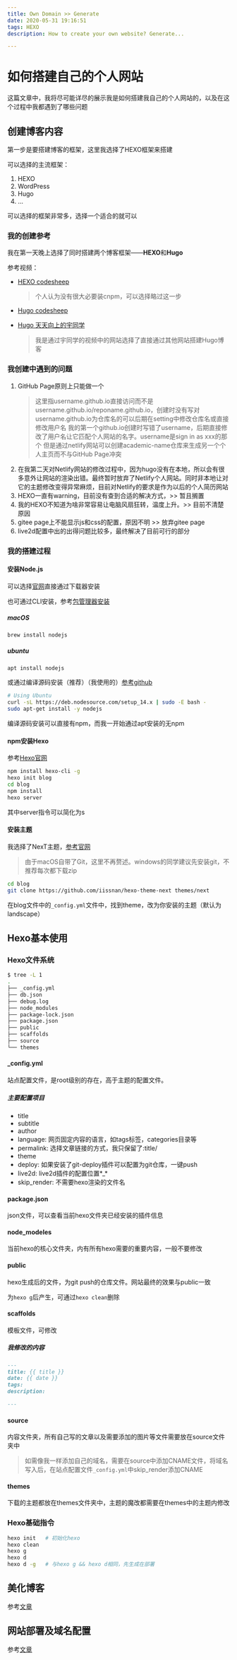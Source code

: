 ```yaml
---
title: Own Domain >> Generate
date: 2020-05-31 19:16:51
tags: HEXO
description: How to create your own website? Generate...

---
```


# 如何搭建自己的个人网站

这篇文章中，我将尽可能详尽的展示我是如何搭建我自己的个人网站的，以及在这个过程中我都遇到了哪些问题

## 创建博客内容

第一步是要搭建博客的框架，这里我选择了HEXO框架来搭建

可以选择的主流框架：

1. HEXO
2. WordPress
3. Hugo
4. ...

可以选择的框架非常多，选择一个适合的就可以

### 我的创建参考

我在第一天晚上选择了同时搭建两个博客框架——**HEXO**和**Hugo**

参考视频：

- [HEXO codesheep](https://www.bilibili.com/video/BV1Yb411a7ty?t=1391)

	> 个人认为没有很大必要装cnpm，可以选择略过这一步

- [Hugo codesheep](https://www.bilibili.com/video/BV1q4411i7gL)

- [Hugo 天天向上的宇同学](https://www.bilibili.com/video/BV1Ua4y1e7i8)

	> 我是通过宇同学的视频中的网站选择了直接通过其他网站搭建Hugo博客

### 我创建中遇到的问题

1. GitHub Page原则上只能做一个
	> 这里指username.github.io直接访问而不是username.github.io/reponame.github.io，创建时没有写对username.github.io为仓库名的可以后期在setting中修改仓库名或直接修改用户名
	> 我的第一个github.io创建时写错了username，后期直接修改了用户名让它匹配个人网站的名字。username是sign in as xxx的那个
但是通过netlify网站可以创建academic-name仓库来生成另一个个人主页而不与GitHub Page冲突
2. 在我第二天对Netlify网站的修改过程中，因为hugo没有在本地，所以会有很多意外让网站的渲染出错。最终暂时放弃了Netlify个人网站。同时非本地让对它的主题修改变得异常麻烦，目前对Netlify的要求是作为以后的个人简历网站
3. HEXO一直有warning，目前没有查到合适的解决方式，>> 暂且搁置
4. 我的HEXO不知道为啥非常容易让电脑风扇狂转，温度上升。>> 目前不清楚原因
5. gitee page上不能显示js和css的配置，原因不明 >> 放弃gitee page
6. live2d配置中出的出得问题比较多，最终解决了目前可行的部分

### 我的搭建过程

#### 安装Node.js

可以选择[官网](https://nodejs.org/zh-cn/)直接通过下载器安装

也可通过CLI安装，参考[包管理器安装](https://nodejs.org/zh-cn/download/package-manager/)

##### macOS

```zsh
brew install nodejs
```

##### ubuntu

```bash
apt install nodejs
```

或通过编译源码安装（推荐）（我使用的）[参考github](https://github.com/nodesource/distributions/blob/master/README.md)

```bash
# Using Ubuntu
curl -sL https://deb.nodesource.com/setup_14.x | sudo -E bash -
sudo apt-get install -y nodejs
```

编译源码安装可以直接有npm，而我一开始通过apt安装的无npm

#### npm安装Hexo

参考[Hexo官网](https://hexo.io/zh-cn/)

```bash
npm install hexo-cli -g
hexo init blog
cd blog
npm install
hexo server
```

其中server指令可以简化为s

#### 安装主题

我选择了NexT主题，[参考官网](https://theme-next.iissnan.com/)

> 由于macOS自带了Git，这里不再赘述。windows的同学建议先安装git，不推荐每次都下载zip

```bash
cd blog
git clone https://github.com/iissnan/hexo-theme-next themes/next
```

在blog文件中的`_config.yml`文件中，找到theme，改为你安装的主题（默认为landscape）

## Hexo基本使用

### Hexo文件系统

```zsh
$ tree -L 1
.
├── _config.yml
├── db.json
├── debug.log
├── node_modules
├── package-lock.json
├── package.json
├── public
├── scaffolds
├── source
└── themes
```

#### _config.yml

站点配置文件，是root级别的存在，高于主题的配置文件。

##### 主要配置项目

- title
- subtitle
- author
- language: 网页固定内容的语言，如tags标签，categories目录等
- permalink: 选择文章链接的方式，我只保留了:title/
- theme
- deploy: 如果安装了git-deploy插件可以配置为git仓库，一键push
- live2d: live2d插件的配置位置*_*
- skip_render: 不需要hexo渲染的文件名

#### package.json

json文件，可以查看当前hexo文件夹已经安装的插件信息

#### node_modeles

当前hexo的核心文件夹，内有所有hexo需要的重要内容，一般不要修改

#### public

hexo生成后的文件，为git push的仓库文件。网站最终的效果与public一致

为`hexo g`后产生，可通过`hexo clean`删除

#### scaffolds

模板文件，可修改

##### 我修改的内容

```markdown
---
title: {{ title }}
date: {{ date }}
tags:
description:

---
```

#### source

内容文件夹，所有自己写的文章以及需要添加的图片等文件需要放在source文件夹中

> 如需像我一样添加自己的域名，需要在source中添加CNAME文件，将域名写入后，在站点配置文件`_config.yml`中skip_render添加CNAME

#### themes

下载的主题都放在themes文件夹中，主题的魔改都需要在themes中的主题内修改

### Hexo基础指令

```bash
hexo init	# 初始化hexo
hexo clean
hexo g
hexo d
hexo d -g	# 与hexo g && hexo d相同，先生成在部署
```

## 美化博客

参考[文章](../Beautify-Hexo)

## 网站部署及域名配置

参考[文章](../Own-Domain-Deploy)
